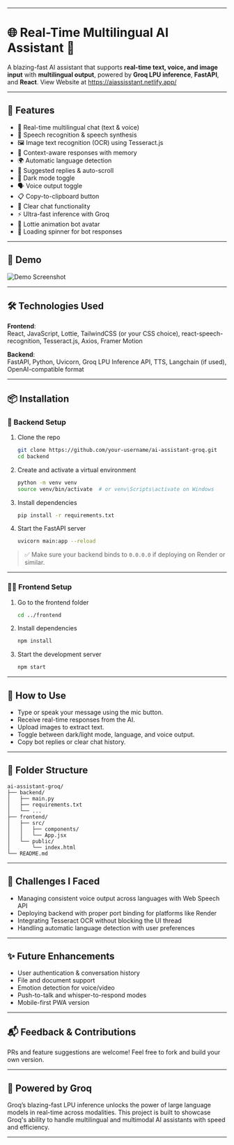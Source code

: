 
---

# 🌐 Real-Time Multilingual AI Assistant 🤖

A blazing-fast AI assistant that supports **real-time text, voice, and image input** with **multilingual output**, powered by **Groq LPU inference**, **FastAPI**, and **React**.
View Website at https://aiassisstant.netlify.app/

---

## 🚀 Features

- 💬 Real-time multilingual chat (text & voice)
- 🎤 Speech recognition & speech synthesis
- 🖼️ Image text recognition (OCR) using Tesseract.js
- 🧠 Context-aware responses with memory
- 🌍 Automatic language detection
- 🔁 Suggested replies & auto-scroll
- 🌙 Dark mode toggle
- 🗣️ Voice output toggle
- 📋 Copy-to-clipboard button
- 🧹 Clear chat functionality
- ⚡ Ultra-fast inference with Groq
- 🧪 Lottie animation bot avatar
- 🔄 Loading spinner for bot responses

---

## 📸 Demo

![Demo Screenshot](./demo-screenshot.png)

---

## 🛠 Technologies Used

**Frontend**:  
React, JavaScript, Lottie, TailwindCSS (or your CSS choice), react-speech-recognition, Tesseract.js, Axios, Framer Motion

**Backend**:  
FastAPI, Python, Uvicorn, Groq LPU Inference API, TTS, Langchain (if used), OpenAI-compatible format

---

## 📦 Installation

### 🔧 Backend Setup

1. Clone the repo  
   ```bash
   git clone https://github.com/your-username/ai-assistant-groq.git
   cd backend
   ```

2. Create and activate a virtual environment  
   ```bash
   python -m venv venv
   source venv/bin/activate  # or venv\Scripts\activate on Windows
   ```

3. Install dependencies  
   ```bash
   pip install -r requirements.txt
   ```

4. Start the FastAPI server  
   ```bash
   uvicorn main:app --reload
   ```

> ✅ Make sure your backend binds to `0.0.0.0` if deploying on Render or similar.

---

### 🧑‍💻 Frontend Setup

1. Go to the frontend folder  
   ```bash
   cd ../frontend
   ```

2. Install dependencies  
   ```bash
   npm install
   ```

3. Start the development server  
   ```bash
   npm start
   ```

---

## 📄 How to Use

- Type or speak your message using the mic button.
- Receive real-time responses from the AI.
- Upload images to extract text.
- Toggle between dark/light mode, language, and voice output.
- Copy bot replies or clear chat history.

---

## 🧩 Folder Structure

```
ai-assistant-groq/
├── backend/
│   ├── main.py
│   ├── requirements.txt
│   └── ...
├── frontend/
│   ├── src/
│   │   ├── components/
│   │   └── App.jsx
│   └── public/
│       └── index.html
└── README.md
```

---

## 🧠 Challenges I Faced

- Managing consistent voice output across languages with Web Speech API
- Deploying backend with proper port binding for platforms like Render
- Integrating Tesseract OCR without blocking the UI thread
- Handling automatic language detection with user preferences

---

## ✨ Future Enhancements

- User authentication & conversation history
- File and document support
- Emotion detection for voice/video
- Push-to-talk and whisper-to-respond modes
- Mobile-first PWA version

---

## 📬 Feedback & Contributions

PRs and feature suggestions are welcome! Feel free to fork and build your own version.

---

## 🧠 Powered by Groq

Groq’s blazing-fast LPU inference unlocks the power of large language models in real-time across modalities. This project is built to showcase Groq's ability to handle multilingual and multimodal AI assistants with speed and efficiency.

---

